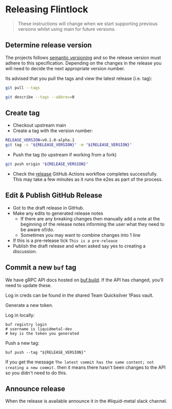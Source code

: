 # Releasing Flintlock

> These instructions will change when we start supporting previous versions whilst using main for future versions.

## Determine release version

The projects follows [semantic versioning](https://semver.org/#semantic-versioning-200) and so the release version must adhere to this specification. Depending on the changes in the release you will need to decide the next appropriate version number.

Its advised that you pull the tags and view the latest release (i.e. tag):

```bash
git pull --tags

git describe --tags --abbrev=0
```

## Create tag

* Checkout upstream main
* Create a tag with the version number:

```bash
RELEASE_VERSION=v0.1.0-alpha.1
git tag -s "${RELEASE_VERSION}" -m "${RELEASE_VERSION}"
```

* Push the tag (to upstream if working from a fork)

``` bash
git push origin "${RELEASE_VERSION}"
```

* Check the [release](https://github.com/liquidmetal-dev/flintlock/actions/workflows/release.yml) GitHub Actions workflow completes successfully.
  This may take a few minutes as it runs the e2es as part of the process.

## Edit & Publish GitHub Release

* Got to the draft release in GitHub.
* Make any edits to generated release notes
  * If there are any breaking changes then manually add a note at the beginning of the release notes informing the user what they need to be aware of/do.
  * Sometimes you may want to combine changes into 1 line
* If this is a pre-release tick `This is a pre-release`
* Publish the draft release and when asked say yes to creating a discussion.

## Commit a new `buf` tag

We have gRPC API docs hosted on [buf.build](https://buf.build/liquidmetal-dev/flintlock).
If the API has changed, you'll need to update these.

Log in creds can be found in the shared Team Quicksilver 1Pass vault.

Generate a new token.

Log in locally:

```
buf registry login
# username is liquidmetal-dev
# key is the token you generated
```

Push a new tag:

```
buf push --tag "${RELEASE_VERSION}"
```

If you get the message `The latest commit has the same content; not creating a new commit.`
then it means there hasn't been changes to the API so you didn't need to do this.

## Announce release

When the release is available announce it in the #liquid-metal slack channel.
